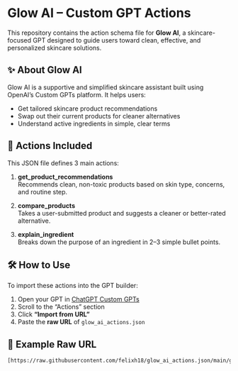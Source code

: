 # Glow AI – Custom GPT Actions

This repository contains the action schema file for **Glow AI**, a skincare-focused GPT designed to guide users toward clean, effective, and personalized skincare solutions.

## ✨ About Glow AI

Glow AI is a supportive and simplified skincare assistant built using OpenAI’s Custom GPTs platform. It helps users:

- Get tailored skincare product recommendations
- Swap out their current products for cleaner alternatives
- Understand active ingredients in simple, clear terms

## 🧠 Actions Included

This JSON file defines 3 main actions:

1. **get_product_recommendations**  
   Recommends clean, non-toxic products based on skin type, concerns, and routine step.

2. **compare_products**  
   Takes a user-submitted product and suggests a cleaner or better-rated alternative.

3. **explain_ingredient**  
   Breaks down the purpose of an ingredient in 2–3 simple bullet points.

## 🛠 How to Use

To import these actions into the GPT builder:
1. Open your GPT in [ChatGPT Custom GPTs](https://chat.openai.com/gpts)
2. Scroll to the “Actions” section
3. Click **“Import from URL”**
4. Paste the **raw URL** of `glow_ai_actions.json`

## 🔗 Example Raw URL

```bash
[https://raw.githubusercontent.com/felixh18/glow_ai_actions.json/main/glow_ai_actions.json](https://github.com/felixh18/glow_ai_actions.json.git)
